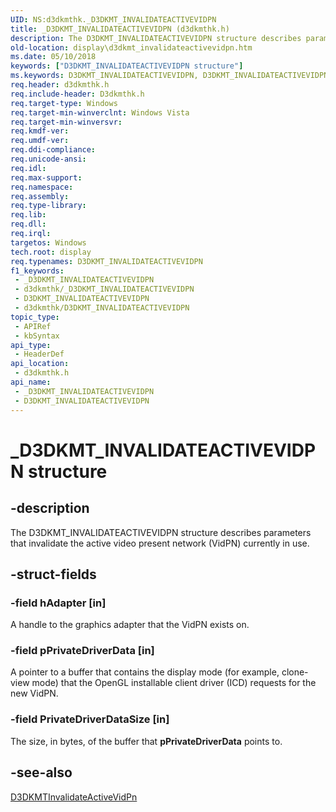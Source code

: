 ```yaml
---
UID: NS:d3dkmthk._D3DKMT_INVALIDATEACTIVEVIDPN
title: _D3DKMT_INVALIDATEACTIVEVIDPN (d3dkmthk.h)
description: The D3DKMT_INVALIDATEACTIVEVIDPN structure describes parameters that invalidate the active video present network (VidPN) currently in use.
old-location: display\d3dkmt_invalidateactivevidpn.htm
ms.date: 05/10/2018
keywords: ["D3DKMT_INVALIDATEACTIVEVIDPN structure"]
ms.keywords: D3DKMT_INVALIDATEACTIVEVIDPN, D3DKMT_INVALIDATEACTIVEVIDPN structure [Display Devices], OpenGL_Structs_6610529b-39db-4fc4-981a-96a6b3bf7543.xml, _D3DKMT_INVALIDATEACTIVEVIDPN, d3dkmthk/D3DKMT_INVALIDATEACTIVEVIDPN, display.d3dkmt_invalidateactivevidpn
req.header: d3dkmthk.h
req.include-header: D3dkmthk.h
req.target-type: Windows
req.target-min-winverclnt: Windows Vista
req.target-min-winversvr: 
req.kmdf-ver: 
req.umdf-ver: 
req.ddi-compliance: 
req.unicode-ansi: 
req.idl: 
req.max-support: 
req.namespace: 
req.assembly: 
req.type-library: 
req.lib: 
req.dll: 
req.irql: 
targetos: Windows
tech.root: display
req.typenames: D3DKMT_INVALIDATEACTIVEVIDPN
f1_keywords:
 - _D3DKMT_INVALIDATEACTIVEVIDPN
 - d3dkmthk/_D3DKMT_INVALIDATEACTIVEVIDPN
 - D3DKMT_INVALIDATEACTIVEVIDPN
 - d3dkmthk/D3DKMT_INVALIDATEACTIVEVIDPN
topic_type:
 - APIRef
 - kbSyntax
api_type:
 - HeaderDef
api_location:
 - d3dkmthk.h
api_name:
 - _D3DKMT_INVALIDATEACTIVEVIDPN
 - D3DKMT_INVALIDATEACTIVEVIDPN
---
```


# _D3DKMT_INVALIDATEACTIVEVIDPN structure


## -description

The D3DKMT_INVALIDATEACTIVEVIDPN structure describes parameters that invalidate the active video present network (VidPN) currently in use.

## -struct-fields

### -field hAdapter [in]

A handle to the graphics adapter that the VidPN exists on.

### -field pPrivateDriverData [in]

A pointer to a buffer that contains the display mode (for example, clone-view mode) that the OpenGL installable client driver (ICD) requests for the new VidPN.

### -field PrivateDriverDataSize [in]

The size, in bytes, of the buffer that <b>pPrivateDriverData</b> points to.

## -see-also

<a href="/windows-hardware/drivers/ddi/d3dkmthk/nf-d3dkmthk-d3dkmtinvalidateactivevidpn">D3DKMTInvalidateActiveVidPn</a>

